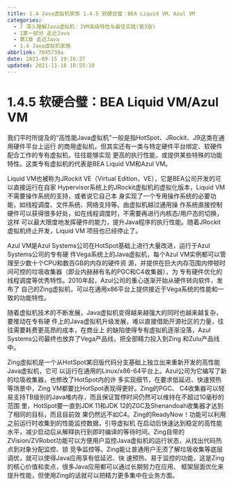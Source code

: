 ```yaml
---
title: 1.4 Java虚拟机家族 1.4.5 软硬合璧：BEA Liquid VM、Azul VM
categories: 
  - 7 深入理解Java虛拟机：JVM高级特性与最佳实践(第3版)
  - 1第一部分 走近Java
  - 第1章 走近Java
  - 1.4 Java虚拟机家族
abbrlink: 7045739a
date: 2021-09-15 19:16:37
updated: 2021-11-18 10:55:10
---
```

# 1.4.5 软硬合璧：BEA Liquid VM/Azul VM
我们平时所提及的“高性能Java虚拟机”一般是指HotSpot、JRockit、J9这类在通用硬件平台上运行 的商用虚拟机，但其实还有一类与特定硬件平台绑定、软硬件配合工作的专有虚拟机，往往能够实现 更高的执行性能，或提供某些特殊的功能特性。这类专有虚拟机的代表是BEA Liquid VM和Azul VM。

Liquid VM也被称为JRockit VE（Virtual Edition，VE），它是BEA公司开发的可以直接运行在自家 Hypervisor系统上的JRockit虚拟机的虚拟化版本，Liquid VM不需要操作系统的支持，或者说它自己本 身实现了一个专用操作系统的必要功能，如线程调度、文件系统、网络支持等。由虚拟机越过通用操 作系统直接控制硬件可以获得很多好处，如在线程调度时，不需要再进行内核态/用户态的切换，这样 可以最大限度地发挥硬件的能力，提升Java程序的执行性能。随着JRockit虚拟机终止开发，Liquid VM 项目也已经停止了。

Azul VM是Azul Systems公司在HotSpot基础上进行大量改进，运行于Azul Systems公司的专有硬 件Vega系统上的Java虚拟机，每个Azul VM实例都可以管理至少数十个CPU和数百GB的内存的硬件资 源，并提供在巨大内存范围内停顿时间可控的垃圾收集器（即业内赫赫有名的PGC和C4收集器），为 专有硬件优化的线程调度等优秀特性。2010年起，Azul公司的重心逐渐开始从硬件转向软件，发布了 自己的Zing虚拟机，可以在通用x86平台上提供接近于Vega系统的性能和一致的功能特性。

随着虚拟机技术的不断发展，Java虚拟机变得越来越强大的同时也越来越复杂，要推动在专有硬 件上的Java虚拟机升级发展，难以直接借助开源社区的力量，往往需要耗费更高昂的成本，在商业上 的缺陷使得专有虚拟机逐渐没落，Azul Systems公司最终也放弃了Vega产品线，把全部精力投入到Zing 和Zulu产品线中。

Zing虚拟机是一个从HotSpot某旧版代码分支基础上独立出来重新开发的高性能Java虚拟机，它可 以运行在通用的Linux/x86-64平台上。Azul公司为它编写了新的垃圾收集器，也修改了HotSpot内的许 多实现细节，在要求低延迟、快速预热等场景中，Zing VM都要比HotSpot表现得更好。Zing的PGC、 C4收集器可以轻易支持TB级别的Java堆内存，而且保证暂停时间仍然可以维持在不超过10毫秒的范围 里，HotSpot要一直到JDK 11和JDK 12的ZGC及Shenandoah收集器才达到了相同的目标，而且目前效 果仍然远不如C4。Zing的ReadyNow！功能可以利用之前运行时收集到的性能监控数据，引导虚拟机 在启动后快速达到稳定的高性能水平，减少启动后从解释执行到即时编译的等待时间。Zing自带的 ZVision/ZVRobot功能可以方便用户监控Java虚拟机的运行状态，从找出代码热点到对象分配监控、锁 竞争监控等。Zing能让普通用户无须了解垃圾收集等底层调优，就可以使得Java应用享有低延迟、快 速预热、易于监控的功能，这是Zing的核心价值和卖点，很多Java应用都可以通过长期努力在应用、 框架层面优化来提升性能，但使用Zing的话就可以把精力更多集中在业务方面。
